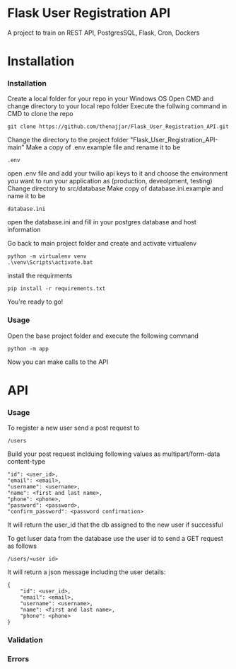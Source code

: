 # Flask User Registration API
A project to train on REST API, PostgresSQL, Flask, Cron, Dockers

# Installation
### Installation
Create a local folder for your repo in your Windows OS
Open CMD and change directory to your local repo folder
Execute the follwing command in CMD to clone the repo
```
git clone https://github.com/thenajjar/Flask_User_Registration_API.git
```
Change the directory to the project folder "Flask_User_Registration_API-main"
Make a copy of .env.example file and rename it to be
```
.env
```
open .env file and add your twilio api keys to it and choose the environment you want to run your application as (production, deveolpment, testing)
Change directory to src/database
Make copy of database.ini.example and name it to be
```
database.ini
```
open the database.ini and fill in your postgres database and host information

Go back to main project folder and create and activate virtualenv
```
python -m virtualenv venv
.\venv\Scripts\activate.bat
```
install the requirments
```
pip install -r requirements.txt
```
You're ready to go!


### Usage
Open the base project folder and execute the following command
```
python -m app
```
Now you can make calls to the API

# API
### Usage
To register a new user send a post request to
```
/users
```
Build your post request inclduing following values as multipart/form-data content-type
```
"id": <user_id>,
"email": <email>,
"username": <username>,
"name": <first and last name>,
"phone": <phone>,
"password": <password>,
"confirm_password": <password confirmation>
```
It will return the user_id that the db assigned to the new user if successful

To get luser data from the database use the user id to send a GET request as follows
```
/users/<user id>
```
It will return a json message including the user details:
```
{
    "id": <user_id>,
    "email": <email>,
    "username": <username>,
    "name": <first and last name>,
    "phone": <phone>
}
```
### Validation
### Errors  


